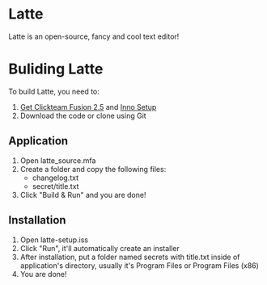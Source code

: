 # Latte
Latte is an open-source, fancy and cool text editor!

# Buliding Latte
To build Latte, you need to:

1. [Get Clickteam Fusion 2.5](https://store.steampowered.com/app/248170/Clickteam_Fusion_25/) and [Inno Setup](https://jrsoftware.org/isinfo.php)
2. Download the code or clone using Git

## Application
1. Open latte_source.mfa
2. Create a folder and copy the following files:
   * changelog.txt
   * secret/title.txt
3. Click "Build & Run" and you are done!

## Installation
1. Open latte-setup.iss
2. Click "Run", it'll automatically create an installer
3. After installation, put a folder named secrets with title.txt inside of application's directory, usually it's Program Files or Program Files (x86)
4. You are done!
